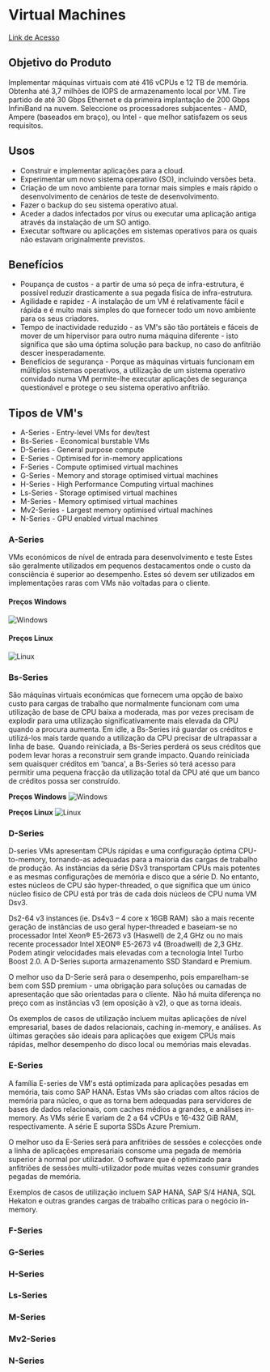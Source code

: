 # Virtual Machines

[Link de Acesso](https://azure.microsoft.com/en-us/products/virtual-machines/#overview)

## Objetivo do Produto

Implementar máquinas virtuais com até 416 vCPUs e 12 TB de memória. Obtenha até 3,7 milhões de IOPS de armazenamento local por VM. Tire partido de até 30 Gbps Ethernet e da primeira implantação de 200 Gbps InfiniBand na nuvem. Seleccione os processadores subjacentes - AMD, Ampere (baseados em braço), ou Intel - que melhor satisfazem os seus requisitos.

## Usos

* Construir e implementar aplicações para a cloud.
* Experimentar um novo sistema operativo (SO), incluindo versões beta.
* Criação de um novo ambiente para tornar mais simples e mais rápido o desenvolvimento de cenários de teste de desenvolvimento.
* Fazer o backup do seu sistema operativo atual.
* Aceder a dados infectados por vírus ou executar uma aplicação antiga através da instalação de um SO antigo.
* Executar software ou aplicações em sistemas operativos para os quais não estavam originalmente previstos.

## Benefícios

* Poupança de custos - a partir de uma só peça de infra-estrutura, é possível reduzir drasticamente a sua pegada física de infra-estrutura.
* Agilidade e rapidez - A instalação de um VM é relativamente fácil e rápida e é muito mais simples do que fornecer todo um novo ambiente para os seus criadores.
* Tempo de inactividade reduzido - as VM's são tão portáteis e fáceis de mover de um hipervisor para outro numa máquina diferente - isto significa que são uma óptima solução para backup, no caso do anfitrião descer inesperadamente.
* Benefícios de segurança - Porque as máquinas virtuais funcionam em múltiplos sistemas operativos, a utilização de um sistema operativo convidado numa VM permite-lhe executar aplicações de segurança questionável e protege o seu sistema operativo anfitrião.

## Tipos de VM's

* A-Series - Entry-level VMs for dev/test
* Bs-Series - Economical burstable VMs
* D-Series - General purpose compute
* E-Series - Optimised for in-memory applications
* F-Series - Compute optimised virtual machines
* G-Series - Memory and storage optimised virtual machines
* H-Series - High Performance Computing virtual machines
* Ls-Series - Storage optimised virtual machines
* M-Series - Memory optimised virtual machines
* Mv2-Series - Largest memory optimised virtual machines
* N-Series - GPU enabled virtual machines

### A-Series

VMs económicos de nível de entrada para desenvolvimento e teste
Estes são geralmente utilizados em pequenos destacamentos onde o custo da consciência é superior ao desempenho. Estes só devem ser utilizados em implementações raras com VMs não voltadas para o cliente.

#### Preços Windows

![Windows](./A-Series/Windows%20Pricing.png)

#### Preços Linux

![Linux](./A-Series//Linux%20Pricing.png)

### Bs-Series

São máquinas virtuais económicas que fornecem uma opção de baixo custo para cargas de trabalho que normalmente funcionam com uma utilização de base de CPU baixa a moderada, mas por vezes precisam de explodir para uma utilização significativamente mais elevada da CPU quando a procura aumenta. Em idle, a Bs-Series irá guardar os créditos e utilizá-los mais tarde quando a utilização da CPU precisar de ultrapassar a linha de base.  Quando reiniciada, a Bs-Series perderá os seus créditos que podem levar horas a reconstruir sem grande impacto. Quando reiniciada sem quaisquer créditos em 'banca', a Bs-Series só terá acesso para permitir uma pequena fracção da utilização total da CPU até que um banco de créditos possa ser construído.

**Preços Windows**
![Windows](./Bs-Series/Windows%20Pricing.png)

**Preços Linux**
![Linux](./Bs-Series/Linux%20Pricing.png)

### D-Series

D-series VMs apresentam CPUs rápidas e uma configuração óptima CPU-to-memory, tornando-as adequadas para a maioria das cargas de trabalho de produção. As instâncias da série DSv3 transportam CPUs mais potentes e as mesmas configurações de memória e disco que a série D.  No entanto, estes núcleos de CPU são hyper-threaded, o que significa que um único núcleo físico de CPU está por trás de cada dois núcleos de CPU numa VM Dsv3.

Ds2-64 v3 instances (ie. Ds4v3 – 4 core x 16GB RAM)  são a mais recente geração de instâncias de uso geral hyper-threaded e baseiam-se no processador Intel Xeon® E5-2673 v3 (Haswell) de 2,4 GHz ou no mais recente processador Intel XEON® E5-2673 v4 (Broadwell) de 2,3 GHz. Podem atingir velocidades mais elevadas com a tecnologia Intel Turbo Boost 2.0. A D-Series suporta armazenamento SSD Standard e Premium.  

O melhor uso da D-Serie será para o desempenho, pois emparelham-se bem com SSD premium - uma obrigação para soluções ou camadas de apresentação que são orientadas para o cliente.  Não há muita diferença no preço com as instâncias v3 (em oposição à v2), o que as torna ideais.  

Os exemplos de casos de utilização incluem muitas aplicações de nível empresarial, bases de dados relacionais, caching in-memory, e análises. As últimas gerações são ideais para aplicações que exigem CPUs mais rápidas, melhor desempenho do disco local ou memórias mais elevadas.  

### E-Series

A família E-series de VM's está optimizada para aplicações pesadas em memória, tais como SAP HANA. Estas VMs são criadas com altos rácios de memória para núcleo, o que as torna bem adequadas para servidores de bases de dados relacionais, com caches médios a grandes, e análises in-memory. As VMs série E variam de 2 a 64 vCPUs e 16-432 GiB RAM, respectivamente. A série E suporta SSDs Azure Premium.

O melhor uso da E-Series será para anfitriões de sessões e colecções onde a linha de aplicações empresariais consome uma pegada de memória superior à normal por utilizador.  O software que é optimizado para anfitriões de sessões multi-utilizador pode muitas vezes consumir grandes pegadas de memória.

Exemplos de casos de utilização incluem SAP HANA, SAP S/4 HANA, SQL Hekaton e outras grandes cargas de trabalho críticas para o negócio in-memory.

### F-Series

### G-Series

### H-Series

### Ls-Series

### M-Series

### Mv2-Series

### N-Series

